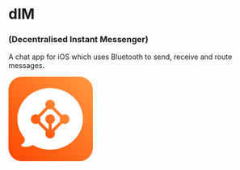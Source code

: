 # dIM
### (Decentralised Instant Messenger)

A chat app for iOS which uses Bluetooth to send, receive and route messages.

![icon](./bluetoothChat/Assets.xcassets/AppIcon.appiconset/icon_83.5@2x.png "dIM Icon")
